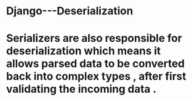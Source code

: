 # Django---Deserialization
# Serializers are also responsible for deserialization which means it allows parsed data to be converted back into complex types , after first validating the incoming data .
